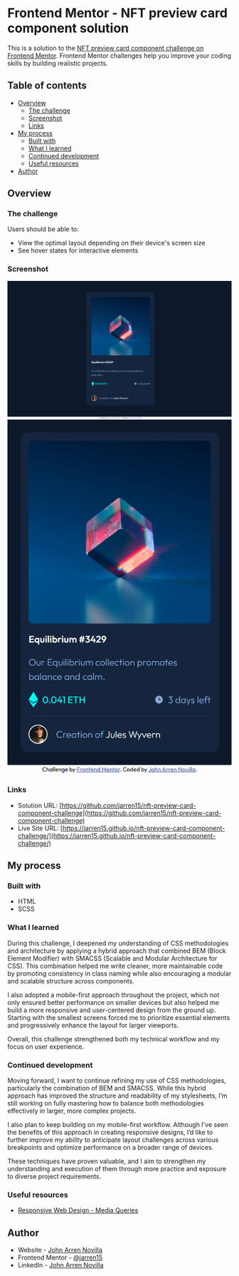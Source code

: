 # Frontend Mentor - NFT preview card component solution

This is a solution to the [NFT preview card component challenge on Frontend Mentor](https://www.frontendmentor.io/challenges/nft-preview-card-component-SbdUL_w0U). Frontend Mentor challenges help you improve your coding skills by building realistic projects.

## Table of contents

- [Overview](#overview)
  - [The challenge](#the-challenge)
  - [Screenshot](#screenshot)
  - [Links](#links)
- [My process](#my-process)
  - [Built with](#built-with)
  - [What I learned](#what-i-learned)
  - [Continued development](#continued-development)
  - [Useful resources](#useful-resources)
- [Author](#author)

## Overview

### The challenge

Users should be able to:

- View the optimal layout depending on their device's screen size
- See hover states for interactive elements

### Screenshot

![](./screenshot_desktop.png)
![](./screenshot_mobile.png)

### Links

- Solution URL: [https://github.com/jarren15/nft-preview-card-component-challenge](https://github.com/jarren15/nft-preview-card-component-challenge)
- Live Site URL: [https://jarren15.github.io/nft-preview-card-component-challenge/](https://jarren15.github.io/nft-preview-card-component-challenge/)

## My process

### Built with

- HTML
- SCSS

### What I learned

During this challenge, I deepened my understanding of CSS methodologies and architecture by applying a hybrid approach that combined BEM (Block Element Modifier) with SMACSS (Scalable and Modular Architecture for CSS). This combination helped me write cleaner, more maintainable code by promoting consistency in class naming while also encouraging a modular and scalable structure across components.

I also adopted a mobile-first approach throughout the project, which not only ensured better performance on smaller devices but also helped me build a more responsive and user-centered design from the ground up. Starting with the smallest screens forced me to prioritize essential elements and progressively enhance the layout for larger viewports.

Overall, this challenge strengthened both my technical workflow and my focus on user experience.

### Continued development

Moving forward, I want to continue refining my use of CSS methodologies, particularly the combination of BEM and SMACSS. While this hybrid approach has improved the structure and readability of my stylesheets, I’m still working on fully mastering how to balance both methodologies effectively in larger, more complex projects.

I also plan to keep building on my mobile-first workflow. Although I've seen the benefits of this approach in creating responsive designs, I’d like to further improve my ability to anticipate layout challenges across various breakpoints and optimize performance on a broader range of devices.

These techniques have proven valuable, and I aim to strengthen my understanding and execution of them through more practice and exposure to diverse project requirements.

### Useful resources

- [Responsive Web Design - Media Queries](https://www.w3schools.com/css/css_rwd_mediaqueries.asp)

## Author

- Website - [John Arren Novilla](https://jarrendevs.webflow.io/)
- Frontend Mentor - [@jarren15](https://www.frontendmentor.io/profile/jarren15)
- LinkedIn - [John Arren Novilla](https://www.linkedin.com/in/john-arren-novilla-bb815b160/)
